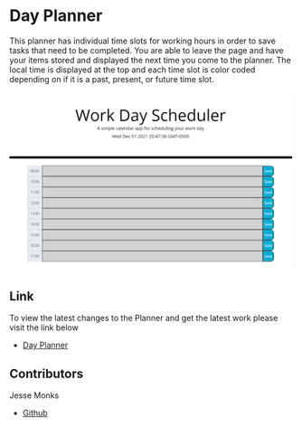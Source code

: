 # Day Planner
This planner has individual time slots for working hours in order to save tasks that need to be completed. You are able to leave the page and have your items stored and displayed the next time you come to the planner. The local time is displayed at the top and each time slot is color coded depending on if it is a past, present, or future time slot. 

<img src="assets\images\day-scheduler.PNG" alt="image" width="500"/>

## Link

To view the latest changes to the Planner and get the latest work please visit the link below 

- [Day Planner](https://heatedtowel.github.io/day-planner/)


## Contributors

Jesse Monks
- [Github](https://github.com/heatedtowel/day-planner)

